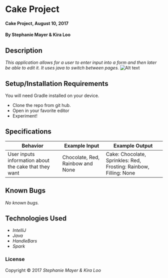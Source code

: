# Cake Project

#### Cake Project, August 10, 2017

#### By Stephanie Mayer & Kira Loo

## Description

_This application allows for a user to enter input into a form and then later be able to edit it. It uses java to switch between pages._
![Alt text](https://github.com/smayer0926/cakeMaking/src/main/resources/public/images/strawberryCake.jpg)

## Setup/Installation Requirements

You will need Gradle installed on your device.

* Clone the repo from git hub.
* Open in your favorite editor
* Experiment!

## Specifications

| Behavior      | Example Input      | Example Output       |
| ------------- | ------------- | ------------- |
|User inputs information about the cake that they want | Chocolate, Red, Rainbow and None | Cake: Chocolate, Sprinkles: Red, Frosting: Rainbow, Filling: None|

## Known Bugs
_No known bugs._
## Technologies Used

* _IntelliJ_
* _Java_
* _HandleBars_
* _Spark_


### License

Copyright &copy; 2017 _Stephanie Mayer & Kira Loo_
